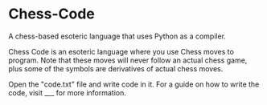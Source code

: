 # Chess-Code
A chess-based esoteric language that uses Python as a compiler.

Chess Code is an esoteric language where you use Chess moves to program. Note that these moves will never follow an actual chess game, plus some of the symbols are derivatives of actual chess moves.

Open the "code.txt" file and write code in it. For a guide on how to write the code, visit ___ for more information.
